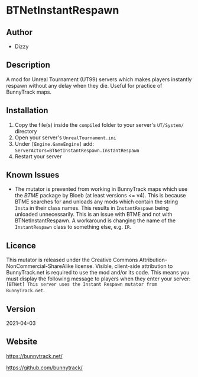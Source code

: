 # BTNetInstantRespawn

## Author
* Dizzy

## Description
A mod for Unreal Tournament (UT99) servers which makes players instantly respawn without any delay when they die. Useful for practice of BunnyTrack maps.

## Installation
1. Copy the file(s) inside the `compiled` folder to your server's `UT/System/` directory
2. Open your server's `UnrealTournament.ini`
3. Under `[Engine.GameEngine]` add: `ServerActors=BTNetInstantRespawn.InstantRespawn`
4. Restart your server

## Known Issues
* The mutator is prevented from working in BunnyTrack maps which use the *BTME* package by Bloeb (at least versions <= v4). This is because BTME searches for and unloads any mods which contain the string `Insta` in their class names. This results in `InstantRespawn` being unloaded unnecessarily. This is an issue with BTME and not with BTNetInstantRespawn. A workaround is changing the name of the `InstantRespawn` class to something else, e.g. `IR`.

## Licence
This mutator is released under the Creative Commons Attribution-NonCommercial-ShareAlike license. Visible, client-side attribution to BunnyTrack.net is required to use the mod and/or its code. This means you must display the following message to players when they enter your server: `[BTNet] This server uses the Instant Respawn mutator from BunnyTrack.net`.

## Version
2021-04-03

## Website
https://bunnytrack.net/

https://github.com/bunnytrack/
